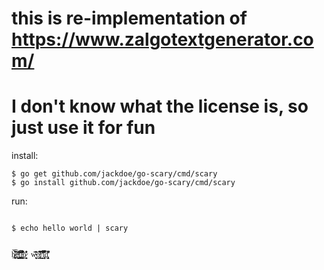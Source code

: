 
# this is re-implementation of https://www.zalgotextgenerator.com/
# I don't know what the license is, so just use it for fun


install:

```
$ go get github.com/jackdoe/go-scary/cmd/scary
$ go install github.com/jackdoe/go-scary/cmd/scary
```

run:

```

$ echo hello world | scary


h̷̸̖̪̙̱͙̑̃̍͆͂͡e̵̸̫̬̖̺̮̠̍̃̂̐͜͞͠ͅļ̞̜͕̻͇̪̩͂͊̓́̃͋͟l̵̢̖̫̙̻͍̐͊̄͒̾͗̅͆͌o̷̘̼͙̮̣̱̩̹͒̄̇̒̊̕̕ w̴̴̨̨̝͉̜̓̑̎͛͝͠o̵̢͎̠̰̖̭̞͒̓͆͂͌r̖̗̮̱̬̂͑́̓̃͌͛͠͝l̡͉̙͉̹͗̔̐̿͑͋̓̀̚d̡̨̛̠̩̘͔͕̖̭͆͒͌͒



```